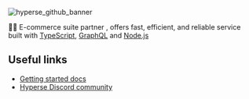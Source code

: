 ![hyperse_github_banner](https://github.com/hyperse-io/.github/assets/2833251/030c5e86-3fd8-4240-b628-f5c7d57cbd28)

🌿💚 E-commerce suite partner , offers fast, efficient, and reliable service built with [TypeScript](http://www.typescriptlang.org/), [GraphQL](https://graphql.org/) and [Node.js](https://nodejs.org)

## Useful links

<!-- - [hyperse.net](https://www.hyperse.net) -->
- [Getting started docs](https://www.hyperse.net/faq)
- [Hyperse Discord community](https://discord.com/invite/dEfXRvfD)